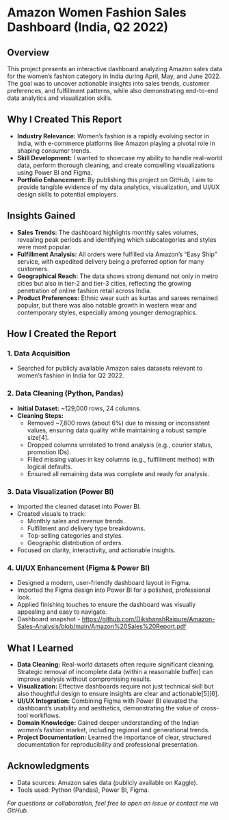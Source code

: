 # Amazon Women Fashion Sales Dashboard (India, Q2 2022)

## Overview

This project presents an interactive dashboard analyzing Amazon sales data for the women’s fashion category in India during April, May, and June 2022. The goal was to uncover actionable insights into sales trends, customer preferences, and fulfillment patterns, while also demonstrating end-to-end data analytics and visualization skills.

## Why I Created This Report

- **Industry Relevance:** Women’s fashion is a rapidly evolving sector in India, with e-commerce platforms like Amazon playing a pivotal role in shaping consumer trends.
- **Skill Development:** I wanted to showcase my ability to handle real-world data, perform thorough cleaning, and create compelling visualizations using Power BI and Figma.
- **Portfolio Enhancement:** By publishing this project on GitHub, I aim to provide tangible evidence of my data analytics, visualization, and UI/UX design skills to potential employers.

## Insights Gained

- **Sales Trends:** The dashboard highlights monthly sales volumes, revealing peak periods and identifying which subcategories and styles were most popular.
- **Fulfillment Analysis:** All orders were fulfilled via Amazon’s “Easy Ship” service, with expedited delivery being a preferred option for many customers.
- **Geographical Reach:** The data shows strong demand not only in metro cities but also in tier-2 and tier-3 cities, reflecting the growing penetration of online fashion retail across India.
- **Product Preferences:** Ethnic wear such as kurtas and sarees remained popular, but there was also notable growth in western wear and contemporary styles, especially among younger demographics.

## How I Created the Report

### 1. Data Acquisition

- Searched for publicly available Amazon sales datasets relevant to women’s fashion in India for Q2 2022.

### 2. Data Cleaning (Python, Pandas)

- **Initial Dataset:** ~129,000 rows, 24 columns.
- **Cleaning Steps:**
  - Removed ~7,800 rows (about 6%) due to missing or inconsistent values, ensuring data quality while maintaining a robust sample size[4].
  - Dropped columns unrelated to trend analysis (e.g., courier status, promotion IDs).
  - Filled missing values in key columns (e.g., fulfillment method) with logical defaults.
  - Ensured all remaining data was complete and ready for analysis.

### 3. Data Visualization (Power BI)

- Imported the cleaned dataset into Power BI.
- Created visuals to track:
  - Monthly sales and revenue trends.
  - Fulfillment and delivery type breakdowns.
  - Top-selling categories and styles.
  - Geographic distribution of orders.
- Focused on clarity, interactivity, and actionable insights.

### 4. UI/UX Enhancement (Figma & Power BI)

- Designed a modern, user-friendly dashboard layout in Figma.
- Imported the Figma design into Power BI for a polished, professional look.
- Applied finishing touches to ensure the dashboard was visually appealing and easy to navigate.
- Dashboard snapshot - https://github.com/DikshanshRaipure/Amazon-Sales-Analysis/blob/main/Amazon%20Sales%20Report.pdf

## What I Learned

- **Data Cleaning:** Real-world datasets often require significant cleaning. Strategic removal of incomplete data (within a reasonable buffer) can improve analysis without compromising results.
- **Visualization:** Effective dashboards require not just technical skill but also thoughtful design to ensure insights are clear and actionable[5][6].
- **UI/UX Integration:** Combining Figma with Power BI elevated the dashboard’s usability and aesthetics, demonstrating the value of cross-tool workflows.
- **Domain Knowledge:** Gained deeper understanding of the Indian women’s fashion market, including regional and generational trends.
- **Project Documentation:** Learned the importance of clear, structured documentation for reproducibility and professional presentation.

## Acknowledgments

- Data sources: Amazon sales data (publicly available on Kaggle).
- Tools used: Python (Pandas), Power BI, Figma.

*For questions or collaboration, feel free to open an issue or contact me via GitHub.*
